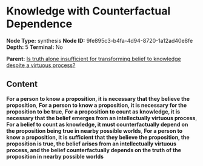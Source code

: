 # Knowledge with Counterfactual Dependence

**Node Type:** synthesis
**Node ID:** 9fe895c3-b4fa-4d94-8720-1a12ad40e8fe
**Depth:** 5
**Terminal:** No

**Parent:** [Is truth alone insufficient for transforming belief to knowledge despite a virtuous process?](is-truth-alone-insufficient-for-transforming-belief-to-knowledge-despite-a-virtuous-process-antithesis-28ecfd9b-2851-4a4e-80c4-349eca4df9ff.md)

## Content

**For a person to know a proposition, it is necessary that they believe the proposition**, **For a person to know a proposition, it is necessary for the proposition to be true**, **For a proposition to count as knowledge, it is necessary that the belief emerges from an intellectually virtuous process**, **For a belief to count as knowledge, it must counterfactually depend on the proposition being true in nearby possible worlds**, **For a person to know a proposition, it is sufficient that they believe the proposition, the proposition is true, the belief arises from an intellectually virtuous process, and the belief counterfactually depends on the truth of the proposition in nearby possible worlds**

